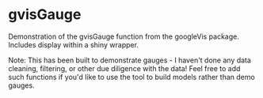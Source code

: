 # gvisGauge
Demonstration of the gvisGauge function from the googleVis package. Includes display within a shiny wrapper.

Note: This has been built to demonstrate gauges - I haven't done any data cleaning, filtering, or other due diligence with the data! Feel free to add such functions if you'd like to use the tool to build models rather than demo gauges.
